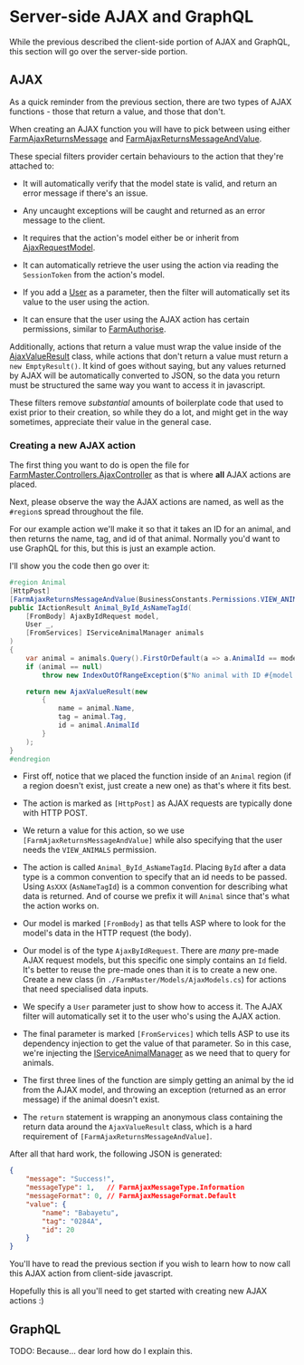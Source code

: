 # Server-side AJAX and GraphQL

While the previous described the client-side portion of AJAX and GraphQL, this section will go over the server-side portion.

## AJAX

As a quick reminder from the previous section, there are two types of AJAX functions - those that return a value, and those that don't.

When creating an AJAX function you will have to pick between using either [FarmAjaxReturnsMessage](xref:FarmMaster.Filters.FarmAjaxReturnsMessage) and
[FarmAjaxReturnsMessageAndValue](xref:FarmMaster.Filters.FarmAjaxReturnsMessageAndValue).

These special filters provider certain behaviours to the action that they're attached to:

* It will automatically verify that the model state is valid, and return an error message if there's an issue.

* Any uncaught exceptions will be caught and returned as an error message to the client.

* It requires that the action's model either be or inherit from [AjaxRequestModel](xref:FarmMaster.Models.AjaxRequestModel).

* It can automatically retrieve the user using the action via reading the `SessionToken` from the action's model.

* If you add a [User](xref:Business.Model.User) as a parameter, then the filter will automatically set its value to the user using the action.

* It can ensure that the user using the AJAX action has certain permissions, similar to [FarmAuthorise](xref:FarmMaster.Filters.FarmAuthorise).

Additionally, actions that return a value must wrap the value inside of the [AjaxValueResult](xref:FarmMaster.Filters.AjaxValueResult) class,
while actions that don't return a value must return a `new EmptyResult()`. It kind of goes without saying, but any values returned by AJAX will
be automatically converted to JSON, so the data you return must be structured the same way you want to access it in javascript.

These filters remove *substantial* amounts of boilerplate code that used to exist prior to their creation, so while they do a lot, and might get in the way
sometimes, appreciate their value in the general case.

### Creating a new AJAX action

The first thing you want to do is open the file for [FarmMaster.Controllers.AjaxController](xref:FarmMaster.Controllers.AjaxController) as that is where
**all** AJAX actions are placed.

Next, please observe the way the AJAX actions are named, as well as the `#region`s spread throughout the file.

For our example action we'll make it so that it takes an ID for an animal, and then returns the name, tag, and id of that animal. Normally you'd want to use
GraphQL for this, but this is just an example action.

I'll show you the code then go over it:

```c#
#region Animal
[HttpPost]
[FarmAjaxReturnsMessageAndValue(BusinessConstants.Permissions.VIEW_ANIMALS)]
public IActionResult Animal_ById_AsNameTagId(
    [FromBody] AjaxByIdRequest model,
    User _,
    [FromServices] IServiceAnimalManager animals
)
{
    var animal = animals.Query().FirstOrDefault(a => a.AnimalId == model.Id);
    if (animal == null)
        throw new IndexOutOfRangeException($"No animal with ID #{model.Id}");

    return new AjaxValueResult(new
        {
            name = animal.Name,
            tag = animal.Tag,
            id = animal.AnimalId
        }
    );
}
#endregion
```

* First off, notice that we placed the function inside of an `Animal` region (if a region doesn't exist, just create a new one) as that's where it fits best.

* The action is marked as `[HttpPost]` as AJAX requests are typically done with HTTP POST.

* We return a value for this action, so we use `[FarmAjaxReturnsMessageAndValue]` while also specifying that the user needs the `VIEW_ANIMALS` permission.

* The action is called `Animal_ById_AsNameTagId`. Placing `ById` after a data type is a common convention to specify that an id needs to be passed. Using `AsXXX` (`AsNameTagId`)
  is a common convention for describing what data is returned. And of course we prefix it will `Animal` since that's what the action works on.

* Our model is marked `[FromBody]` as that tells ASP where to look for the model's data in the HTTP request (the body).

* Our model is of the type `AjaxByIdRequest`. There are *many* pre-made AJAX request models, but this specific one simply contains an `Id` field. It's better to reuse
  the pre-made ones than it is to create a new one. Create a new class (in `./FarmMaster/Models/AjaxModels.cs`) for actions that need specialised data inputs.

* We specify a `User` parameter just to show how to access it. The AJAX filter will automatically set it to the user who's using the AJAX action.

* The final parameter is marked `[FromServices]` which tells ASP to use its dependency injection to get the value of that parameter. So in this case, we're injecting
  the [IServiceAnimalManager](xref:FarmMaster.Services.IServiceAnimalManager) as we need that to query for animals.

* The first three lines of the function are simply getting an animal by the id from the AJAX model, and throwing an exception (returned as an error message) if the animal
  doesn't exist.

* The `return` statement is wrapping an anonymous class containing the return data around the `AjaxValueResult` class, which is a hard requirement of
  `[FarmAjaxReturnsMessageAndValue]`.

After all that hard work, the following JSON is generated:

```json
{
    "message": "Success!",
    "messageType": 1,   // FarmAjaxMessageType.Information
    "messageFormat": 0, // FarmAjaxMessageFormat.Default
    "value": {
        "name": "Babayetu",
        "tag": "0284A",
        "id": 20
    }
}
```

You'll have to read the previous section if you wish to learn how to now call this AJAX action from client-side javascript.

Hopefully this is all you'll need to get started with creating new AJAX actions :)

## GraphQL

TODO: Because... dear lord how do I explain this.
